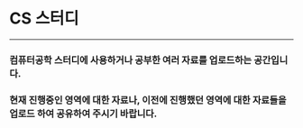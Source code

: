 # CS 스터디
---

### 컴퓨터공학 스터디에 사용하거나 공부한 여러 자료를 업로드하는 공간입니다.

### 현재 진행중인 영역에 대한 자료나, 이전에 진행했던 영역에 대한 자료들을 업로드 하여 공유하여 주시기 바랍니다.